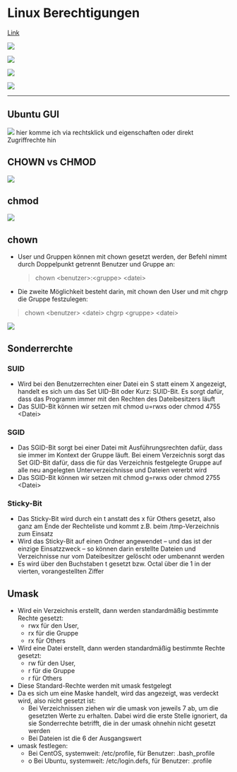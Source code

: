 # Linux Berechtigungen

[Link](https://ryanstutorials.net/linuxtutorial/permissions.php)


![](imgs/2020-06-11-11-04-57.png)

![](imgs/2020-06-22-14-13-17.png)

![](imgs/2020-06-11-11-05-36.png)

![](imgs/2020-06-22-14-14-13.png)

---


## Ubuntu GUI
![](imgs/2020-06-19-07-45-24.png)
hier komme ich via rechtsklick und eigenschaften oder direkt Zugriffrechte hin

## CHOWN vs CHMOD

![](imgs/2020-06-22-14-19-51.png)

## chmod
![](imgs/2020-06-22-14-20-48.png)

## chown

* User und Gruppen können mit chown gesetzt werden, der Befehl nimmt durch Doppelpunkt
getrennt Benutzer und Gruppe an:
   > chown \<benutzer>:\<gruppe> \<datei>

* Die zweite Möglichkeit besteht darin, mit chown den User und mit chgrp die Gruppe
festzulegen:
> chown \<benutzer> \<datei>
> chgrp \<gruppe> \<datei>

![](imgs/2020-06-22-14-23-09.png)


## Sonderrerchte

### SUID

* Wird bei den Benutzerrechten einer Datei ein S statt einem X angezeigt, handelt es sich um
das Set UID-Bit oder Kurz: SUID-Bit. Es sorgt dafür, dass das Programm immer mit den
Rechten des Dateibesitzers läuft
* Das SUID-Bit können wir setzen mit chmod u=rwxs <Datei> oder chmod 4755 \<Datei>

### SGID
* Das SGID-Bit sorgt bei einer Datei mit Ausführungsrechten dafür, dass sie immer im Kontext
der Gruppe läuft. Bei einem Verzeichnis sorgt das Set GID-Bit dafür, dass die für das
Verzeichnis festgelegte Gruppe auf alle neu angelegten Unterverzeichnisse und Dateien
vererbt wird
* Das SGID-Bit können wir setzen mit chmod g=rwxs <Datei> oder chmod 2755 \<Datei>


### Sticky-Bit
* Das Sticky-Bit wird durch ein t anstatt des x für Others gesetzt, also ganz am Ende der
Rechteliste und kommt z.B. beim /tmp-Verzeichnis zum Einsatz
* Wird das Sticky-Bit auf einen Ordner angewendet – und das ist der einzige Einsatzzweck – so
können darin erstellte Dateien und Verzeichnisse nur vom Dateibesitzer gelöscht oder
umbenannt werden
* Es wird über den Buchstaben t gesetzt bzw. Octal über die 1 in der vierten, vorangestellten
Ziffer

## Umask
* Wird ein Verzeichnis erstellt, dann werden standardmäßig bestimmte Rechte gesetzt:
	* rwx für den User,
    * rx für die Gruppe
    * rx für Others
* Wird eine Datei erstellt, dann werden standardmäßig bestimmte Rechte gesetzt:
    * rw für den User,
    * r für die Gruppe
    * r für Others
* Diese Standard-Rechte werden mit umask festgelegt
* Da es sich um eine Maske handelt, wird das angezeigt, was verdeckt wird, also nicht gesetzt
ist:
    * Bei Verzeichnissen ziehen wir die umask von jeweils 7 ab, um die gesetzten Werte zu
erhalten. Dabei wird die erste Stelle ignoriert, da sie Sonderrechte betrifft, die in der
umask ohnehin nicht gesetzt werden
    * Bei Dateien ist die 6 der Ausgangswert
* umask festlegen:
    * Bei CentOS, systemweit: /etc/profile, für Benutzer: .bash_profile
    * o Bei Ubuntu, systemweit: /etc/login.defs, für Benutzer: .profile


